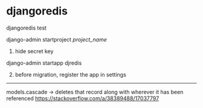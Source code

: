 # djangoredis
djangoredis test

django-admin startproject _project_name_

1. hide secret key 

django-admin startapp djredis

2. before migration, register the app in settings







-------------------------------------------------------------------------------------------------
 models.cascade -> deletes that record along with wherever it has been referenced 
 https://stackoverflow.com/a/38389488/17037797